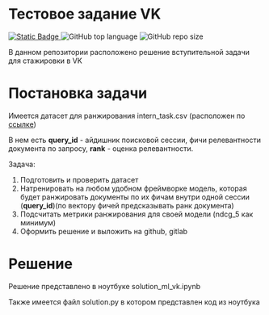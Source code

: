 <h1> Тестовое задание VK </h1>


<p align="left">
  <a href="https://github.com/svyatoslav-rozhdestvenskiy">
    <img alt="Static Badge" src="https://img.shields.io/badge/vk_ml_ingener_intern-%23000000?style=plastic&label=svyatoslav-rozhdestvenskiy&labelColor=%23008000">
  </a>
  <img alt="GitHub top language" src="https://img.shields.io/github/languages/top/svyatoslav-rozhdestvenskiy/vk_ml_ingener_intern?style=plastic&logoColor=008000&labelColor=008000&color=000000">
  <img alt="GitHub repo size" src="https://img.shields.io/github/repo-size/svyatoslav-rozhdestvenskiy/vk_ml_ingener_intern?style=plastic&labelColor=008000&color=000000">



В данном репозитории расположено решение вступительной задачи для стажировки в VK

# Постановка задачи

Имеется датасет для ранжирования intern_task.csv (расположен по [ссылке](https://drive.google.com/file/d/1CcWsfF0gBJSALvc7cjQZFIx63L9XwlnN/view?usp=sharing))

В нем есть **query_id** - айдишник поисковой сессии, фичи релевантности документа по запросу, **rank** - оценка релевантности.

Задача:
1. Подготовить и проверить датасет
2. Натренировать на любом удобном фреймворке модель, которая будет ранжировать документы по их фичам внутри одной сессии
(**query_id**)(по вектору фичей предсказывать ранк документа)
3. Подсчитать метрики ранжирования для своей модели (ndcg_5 как минимум)
4. Оформить решение и выложить на github, gitlab

# Решение

Решение представлено в ноутбуке solution_ml_vk.ipynb

Также имеется файл solution.py в котором представлен код из ноутбука